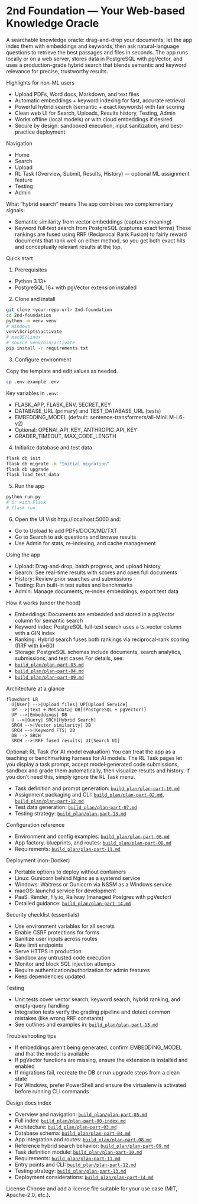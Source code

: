 # 2nd Foundation — Your Web-based Knowledge Oracle

A searchable knowledge oracle: drag-and-drop your documents, let the app index them with embeddings and keywords, then ask natural-language questions to retrieve the best passages and files in seconds. The app runs locally or on a web server, stores data in PostgreSQL with pgVector, and uses a production-grade hybrid search that blends semantic and keyword relevance for precise, trustworthy results.

Highlights for non-ML users
- Upload PDFs, Word docs, Markdown, and text files
- Automatic embeddings + keyword indexing for fast, accurate retrieval
- Powerful hybrid search (semantic + exact keywords) with fair scoring
- Clean web UI for Search, Uploads, Results history, Testing, Admin
- Works offline (local models) or with cloud embeddings if desired
- Secure by design: sandboxed execution, input sanitization, and best-practice deployment

Navigation
- Home
- Search
- Upload
- RL Task (Overview, Submit, Results, History) — optional ML assignment feature
- Testing
- Admin

What “hybrid search” means
The app combines two complementary signals:
- Semantic similarity from vector embeddings (captures meaning)
- Keyword full‑text search from PostgreSQL (captures exact terms)
These rankings are fused using RRF (Reciprocal Rank Fusion) to fairly reward documents that rank well on either method, so you get both exact hits and conceptually relevant results at the top.

Quick start
1) Prerequisites
- Python 3.13+
- PostgreSQL 16+ with pgVector extension installed

2) Clone and install

```bash
git clone <your-repo-url> 2nd-foundation
cd 2nd-foundation
python -m venv venv
# Windows
venv\Scripts\activate
# macOS/Linux
# source venv/bin/activate
pip install -r requirements.txt
```

3) Configure environment

Copy the template and edit values as needed.

```bash
cp .env.example .env
```

Key variables in `.env`:
- FLASK_APP, FLASK_ENV, SECRET_KEY
- DATABASE_URL (primary) and TEST_DATABASE_URL (tests)
- EMBEDDING_MODEL (default: sentence-transformers/all-MiniLM-L6-v2)
- Optional: OPENAI_API_KEY, ANTHROPIC_API_KEY
- GRADER_TIMEOUT, MAX_CODE_LENGTH

4) Initialize database and test data

```bash
flask db init
flask db migrate -m "Initial migration"
flask db upgrade
flask load_test_data
```

5) Run the app

```bash
python run.py
# or with Flask
# flask run
```

6) Open the UI
Visit http://localhost:5000 and:
- Go to Upload to add PDFs/DOCX/MD/TXT
- Go to Search to ask questions and browse results
- Use Admin for stats, re-indexing, and cache management

Using the app
- Upload: Drag-and-drop, batch progress, and upload history
- Search: See real-time results with scores and open full documents
- History: Review prior searches and submissions
- Testing: Run built-in test suites and benchmarks
- Admin: Manage documents, re-index embeddings, export test data

How it works (under the hood)
- Embeddings: Documents are embedded and stored in a pgVector column for semantic search
- Keyword index: PostgreSQL full-text search uses a ts_vector column with a GIN index
- Ranking: Hybrid search fuses both rankings via reciprocal-rank scoring (RRF with k=60)
- Storage: PostgreSQL schemas include documents, search analytics, submissions, and test cases
For details, see:
- [`build_plan/plan-part-03.md`](build_plan/plan-part-03.md)
- [`build_plan/plan-part-04.md`](build_plan/plan-part-04.md)
- [`build_plan/plan-part-09.md`](build_plan/plan-part-09.md)

Architecture at a glance

```mermaid
flowchart LR
  U[User] -->|Upload files| UP[Upload Service]
  UP -->|Text + Metadata| DB[(PostgreSQL + pgVector)]
  UP -->|Embeddings| DB
  U -->|Query| SRCH[Hybrid Search]
  SRCH -->|Vector similarity| DB
  SRCH -->|Keyword FTS| DB
  DB --> SRCH
  SRCH -->|RRF fused results| UI[Search UI]
```

Optional: RL Task (for AI model evaluation)
You can treat the app as a teaching or benchmarking harness for AI models. The RL Task pages let you display a task prompt, accept model‑generated code submissions, sandbox and grade them automatically, then visualize results and history. If you don’t need this, simply ignore the RL Task menu.
- Task definition and prompt generation: [`build_plan/plan-part-10.md`](build_plan/plan-part-10.md)
- Assignment packaging and CLI: [`build_plan/plan-part-02.md`](build_plan/plan-part-02.md), [`build_plan/plan-part-12.md`](build_plan/plan-part-12.md)
- Test data generation: [`build_plan/plan-part-07.md`](build_plan/plan-part-07.md)
- Testing strategy: [`build_plan/plan-part-13.md`](build_plan/plan-part-13.md)

Configuration reference
- Environment and config examples: [`build_plan/plan-part-06.md`](build_plan/plan-part-06.md)
- App factory, blueprints, and routes: [`build_plan/plan-part-08.md`](build_plan/plan-part-08.md)
- Requirements: [`build_plan/plan-part-11.md`](build_plan/plan-part-11.md)

Deployment (non-Docker)
- Portable options to deploy without containers
- Linux: Gunicorn behind Nginx as a systemd service
- Windows: Waitress or Gunicorn via NSSM as a Windows service
- macOS: launchd service for development
- PaaS: Render, Fly.io, Railway (managed Postgres with pgVector)
- Detailed guidance: [`build_plan/plan-part-14.md`](build_plan/plan-part-14.md)

Security checklist (essentials)
- Use environment variables for all secrets
- Enable CSRF protections for forms
- Sanitize user inputs across routes
- Rate limit endpoints
- Serve HTTPS in production
- Sandbox any untrusted code execution
- Monitor and block SQL injection attempts
- Require authentication/authorization for admin features
- Keep dependencies updated

Testing
- Unit tests cover vector search, keyword search, hybrid ranking, and empty‑query handling
- Integration tests verify the grading pipeline and detect common mistakes (like wrong RRF constants)
- See outlines and examples in: [`build_plan/plan-part-13.md`](build_plan/plan-part-13.md)

Troubleshooting tips
- If embeddings aren’t being generated, confirm EMBEDDING_MODEL and that the model is available
- If pgVector functions are missing, ensure the extension is installed and enabled
- If migrations fail, recreate the DB or run upgrade steps from a clean state
- For Windows, prefer PowerShell and ensure the virtualenv is activated before running CLI commands

Design docs index
- Overview and navigation: [`build_plan/plan-part-05.md`](build_plan/plan-part-05.md)
- Full index: [`build_plan/plan-part-00-index.md`](build_plan/plan-part-00-index.md)
- Architecture: [`build_plan/plan-part-03.md`](build_plan/plan-part-03.md)
- Database schema: [`build_plan/plan-part-04.md`](build_plan/plan-part-04.md)
- App integration and routes: [`build_plan/plan-part-08.md`](build_plan/plan-part-08.md)
- Reference hybrid search behavior: [`build_plan/plan-part-09.md`](build_plan/plan-part-09.md)
- Task definition module: [`build_plan/plan-part-10.md`](build_plan/plan-part-10.md)
- Requirements: [`build_plan/plan-part-11.md`](build_plan/plan-part-11.md)
- Entry points and CLI: [`build_plan/plan-part-12.md`](build_plan/plan-part-12.md)
- Testing strategy: [`build_plan/plan-part-13.md`](build_plan/plan-part-13.md)
- Deployment considerations: [`build_plan/plan-part-14.md`](build_plan/plan-part-14.md)

License
Choose and add a license file suitable for your use case (MIT, Apache-2.0, etc.).